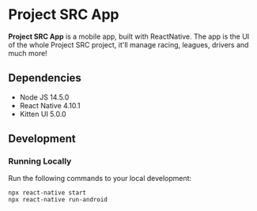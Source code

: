 # Project SRC App

**Project SRC App** is a mobile app, built with ReactNative. The app is the UI of the whole Project SRC project, it'll manage racing, leagues, drivers and much more!

## Dependencies

- Node JS 14.5.0
- React Native 4.10.1
- Kitten UI 5.0.0

## Development

### Running Locally

Run the following commands to your local development:

```shell
npx react-native start
npx react-native run-android
```
